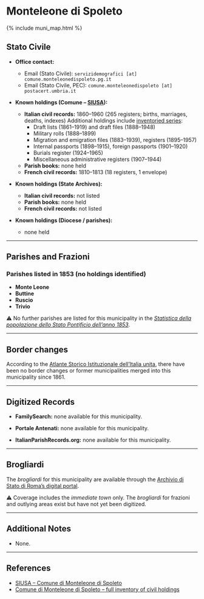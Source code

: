 # Monteleone di Spoleto

{% include muni_map.html %}

## Stato Civile

* **Office contact:**

  * Email (Stato Civile): `servizidemografici [at] comune.monteleonedispoleto.pg.it`
  * Email (Stato Civile, PEC): `comune.monteleonedispoleto [at] postacert.umbria.it`

* **Known holdings (Comune – [SIUSA](https://siusa-archivi.cultura.gov.it/cgi-bin/siusa/pagina.pl?TipoPag=comparc&Chiave=268120)):**
  
  * **Italian civil records:** 1860–1960 (265 registers; births, marriages, deaths, indexes)
    Additional holdings include [inventoried series](https://www.umbriacultura.it/SebinaOpac/resource/stato-civile-anagrafe-leva/SAM9024255?locale=eng&tabDoc=tabcontiene):
    * Draft lists (1861–1919) and draft files (1888–1948)
    * Military rolls (1888–1899)
    * Migration and emigration files (1883–1939), registers (1895–1957)
    * Internal passports (1898–1915), foreign passports (1901–1920)
    * Burials register (1924–1965)
    * Miscellaneous administrative registers (1907–1944)    
  * **Parish books:** none held
  * **French civil records:** 1810–1813 (18 registers, 1 envelope)

* **Known holdings (State Archives):**

  * **Italian civil records:** not listed
  * **Parish books:** none held
  * **French civil records:** not listed

* **Known holdings (Diocese / parishes):**

  * none held

---

## Parishes and Frazioni

### Parishes listed in 1853 (no holdings identified)

* **Monte Leone**
* **Buttine**
* **Ruscio**
* **Trivio**

⚠️ No further parishes are listed for this municipality in the *[Statistica della popolazione dello Stato Pontificio dell’anno 1853](https://www.google.it/books/edition/Statistics_della_popolazione_dello_Stato/v6dCAQAAMAAJ)*.

---

## Border changes

According to the [Atlante Storico Istituzionale dell’Italia unita](http://dati.san.beniculturali.it/asi/local/), there have been no border changes or former municipalities merged into this municipality since 1861.

---

## Digitized Records

* **FamilySearch:** none available for this municipality.

* **Portale Antenati:** none available for this municipality.

* **ItalianParishRecords.org:** none available for this municipality.

---

## Brogliardi

The *brogliardi* for this municipality are available through the [Archivio di Stato di Roma’s digital portal](https://imagoarchiviodistatoroma.cultura.gov.it/Gregoriano/s_brogliardi.php?Provincia=Spoleto&Denominazione=Monte%20Leone).

⚠️ Coverage includes the *immediate town* only. The *brogliardi* for frazioni and outlying areas exist but have not yet been digitized.

---

## Additional Notes

* None.

---

## References

* [SIUSA – Comune di Monteleone di Spoleto](https://siusa-archivi.cultura.gov.it/cgi-bin/siusa/pagina.pl?TipoPag=comparc&Chiave=268120)
* [Comune di Monteleone di Spoleto – full inventory of civil holdings](https://www.umbriacultura.it/SebinaOpac/resource/stato-civile-anagrafe-leva/SAM9024255?locale=eng&tabDoc=tabcontiene)
